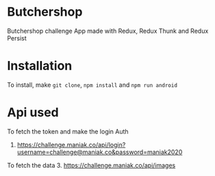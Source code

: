 # Butchershop
Butchershop challenge App made with Redux, Redux Thunk and Redux Persist
 

# Installation
To install, make `git clone`, `npm install` and `npm run android`  

# Api used
To fetch the token and make the login Auth
1. https://challenge.maniak.co/api/login?username=challenge@maniak.co&password=maniak2020

To fetch the data
3. https://challenge.maniak.co/api/images
 
